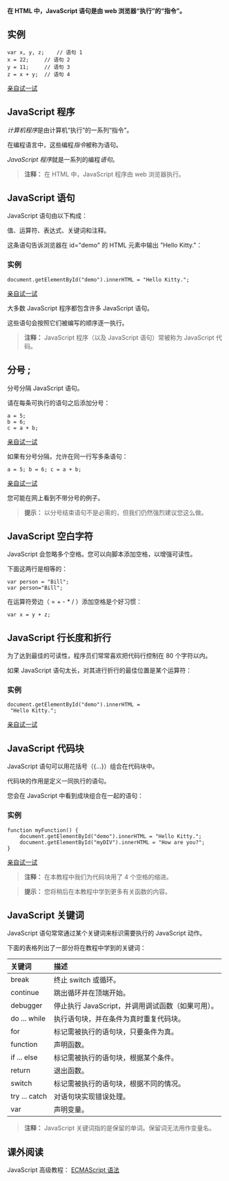 **在 HTML 中，JavaScript 语句是由 web 浏览器“执行”的“指令”。**

## 实例

```
var x, y, z;	// 语句 1
x = 22;		// 语句 2
y = 11;		// 语句 3
z = x + y;	// 语句 4
```

[亲自试一试](https://www.w3school.com.cn/tiy/t.asp?f=js_statements)

## JavaScript 程序

*计算机程序*是由计算机“执行”的一系列“指令”。

在编程语言中，这些编程*指令*被称为语句。

*JavaScript 程序*就是一系列的编程*语句*。

>**注释：** 在 HTML 中，JavaScript 程序由 web 浏览器执行。

## JavaScript 语句

JavaScript 语句由以下构成：

值、运算符、表达式、关键词和注释。

这条语句告诉浏览器在 id="demo" 的 HTML 元素中输出 "Hello Kitty."：

### 实例

```
document.getElementById("demo").innerHTML = "Hello Kitty.";
```

[亲自试一试](https://www.w3school.com.cn/tiy/t.asp?f=js_statement)

大多数 JavaScript 程序都包含许多 JavaScript 语句。

这些语句会按照它们被编写的顺序逐一执行。

>**注释：** JavaScript 程序（以及 JavaScript 语句）常被称为 JavaScript 代码。

## 分号 ;

分号分隔 JavaScript 语句。

请在每条可执行的语句之后添加分号：

```
a = 5;
b = 6;
c = a + b;
```

[亲自试一试](https://www.w3school.com.cn/tiy/t.asp?f=js_statements_semicolon1)

如果有分号分隔，允许在同一行写多条语句：

```
a = 5; b = 6; c = a + b;
```

[亲自试一试](https://www.w3school.com.cn/tiy/t.asp?f=js_statements_semicolon2)

您可能在网上看到不带分号的例子。

>**提示：** 以分号结束语句不是必需的，但我们仍然强烈建议您这么做。

## JavaScript 空白字符

JavaScript 会忽略多个空格。您可以向脚本添加空格，以增强可读性。

下面这两行是相等的：

```
var person = "Bill";
var person="Bill"; 
```

在运算符旁边（ = + - * / ）添加空格是个好习惯：

```
var x = y + z;
```

## JavaScript 行长度和折行

为了达到最佳的可读性，程序员们常常喜欢把代码行控制在 80 个字符以内。

如果 JavaScript 语句太长，对其进行折行的最佳位置是某个运算符：

### 实例

```
document.getElementById("demo").innerHTML =
 "Hello Kitty.";
```

[亲自试一试](https://www.w3school.com.cn/tiy/t.asp?f=js_statements_linebreak)

## JavaScript 代码块

JavaScript 语句可以用花括号（{...}）组合在代码块中。

代码块的作用是定义一同执行的语句。

您会在 JavaScript 中看到成块组合在一起的语句：

### 实例

```
function myFunction() {
    document.getElementById("demo").innerHTML = "Hello Kitty.";
    document.getElementById("myDIV").innerHTML = "How are you?";
}
```

[亲自试一试](https://www.w3school.com.cn/tiy/t.asp?f=js_statements_blocks)

>**注释：** 在本教程中我们为代码块用了 4 个空格的缩进。

>**提示：** 您将稍后在本教程中学到更多有关函数的内容。

## JavaScript 关键词

JavaScript 语句常常通过某个关键词来标识需要执行的 JavaScript 动作。

下面的表格列出了一部分将在教程中学到的关键词：

| 关键词        | 描述                                              |
| :------------ | :------------------------------------------------ |
| break         | 终止 switch 或循环。                              |
| continue      | 跳出循环并在顶端开始。                            |
| debugger      | 停止执行 JavaScript，并调用调试函数（如果可用）。 |
| do ... while  | 执行语句块，并在条件为真时重复代码块。            |
| for           | 标记需被执行的语句块，只要条件为真。              |
| function      | 声明函数。                                        |
| if ... else   | 标记需被执行的语句块，根据某个条件。              |
| return        | 退出函数。                                        |
| switch        | 标记需被执行的语句块，根据不同的情况。            |
| try ... catch | 对语句块实现错误处理。                            |
| var           | 声明变量。                                        |

>**注释：** JavaScript 关键词指的是保留的单词。保留词无法用作变量名。

## 课外阅读

JavaScript 高级教程： [ECMAScript 语法](https://www.w3school.com.cn/js/pro_js_syntax.asp)
